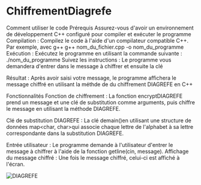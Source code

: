 # ChiffrementDiagrefe
Comment utiliser le code
Prérequis
Assurez-vous d'avoir un environnement de développement C++ configuré pour compiler et exécuter le programme
Compilation : Compilez le code à l'aide d'un compilateur compatible C++. Par exemple, avec g++
g++ nom_du_fichier.cpp -o nom_du_programme
Exécution : Exécutez le programme en utilisant la commande suivante :
./nom_du_programme
Suivez les instructions : Le programme vous demandera d'entrer dans le message à chiffrer et ensuite la clé

Résultat : Après avoir saisi votre message, le programme affichera le message chiffré en utilisant la méthde de du chiffrement DIAGREFE en C++

Fonctionnalités
Fonction de chiffrement : La fonction encryptDIAGREFE prend un message et une clé de substitution comme arguments, puis chiffre le message en utilisant la méthode DIAGREFE.

Clé de substitution DIAGREFE : La clé demain()en utilisant une structure de données map<char, char>qui associe chaque lettre de l'alphabet à sa lettre correspondante dans la substitution DIAGREFE.

Entrée utilisateur : Le programme demande à l'utilisateur d'entrer le message à chiffrer à l'aide de la fonction getline(cin, message).
Affichage du message chiffré : Une fois le message chiffré, celui-ci est affiché à l'écran.

![DIAGREFE](https://github.com/Moudjasath/ChiffrementDiagrefe/assets/140810316/62bfe020-96ec-42cc-9d35-6690b41918e9)

